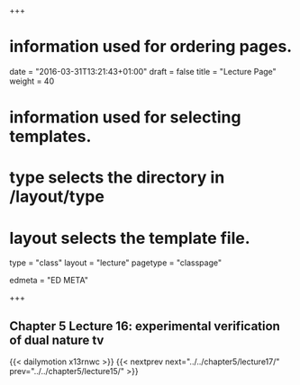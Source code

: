 +++
# information used for ordering pages.
date = "2016-03-31T13:21:43+01:00"
draft = false
title = "Lecture Page"
weight = 40

# information used for selecting templates.
# type selects the directory in /layout/type
# layout selects the template file.

type   = "class"
layout = "lecture"
pagetype = "classpage"





edmeta = "ED META"

+++
## Chapter 5 Lecture 16: experimental verification of dual nature tv
{{< dailymotion x13rnwc >}}
{{< nextprev next="../../chapter5/lecture17/"     prev="../../chapter5/lecture15/"  >}}

